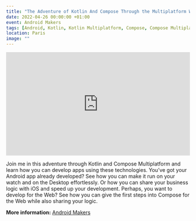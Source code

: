 ```yaml
---
title: "The Adventure of Kotlin And Compose Through the Multiplatform World"
date: 2022-04-26 00:00:00 +01:00
event: Android Makers
tags: [Android, Kotlin, Kotlin Multiplatform, Compose, Compose Multiplatform, Talk]
location: Paris
image: ""
---
```


<div style="left: 0; width: 100%; height: 0; position: relative; padding-bottom: 56.1972%;">
	<iframe src="https://speakerdeck.com/player/44e642246e644aaa9d1e6f627fd1de60" style="border: 0; top: 0; left: 0; width: 100%; height: 100%; position: absolute;" allowfullscreen scrolling="no" allow="encrypted-media">
	</iframe>
</div>

Join me in this adventure through Kotlin and Compose Multiplatform and learn how you can develop apps using these technologies. You’ve got your Android app already developed? See how you can make it run on your watch and on the Desktop effortlessly. Or how you can share your business logic with iOS and speed up your development. Perhaps, you want to develop for the Web? See how you can give the first steps into Compose for the Web while also sharing your logic.

**More information:** <a href="https://androidmakers.droidcon.com/" rel="noopener">Android Makers</a>	